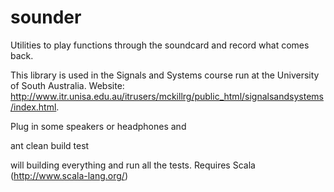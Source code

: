 sounder
=======

Utilities to play functions through the soundcard and record what comes back.

This library is used in the Signals and Systems course run at the University of South Australia.  Website:  http://www.itr.unisa.edu.au/itrusers/mckillrg/public_html/signalsandsystems/index.html.

Plug in some speakers or headphones and

ant clean build test

will building everything and run all the tests.  Requires Scala (http://www.scala-lang.org/)